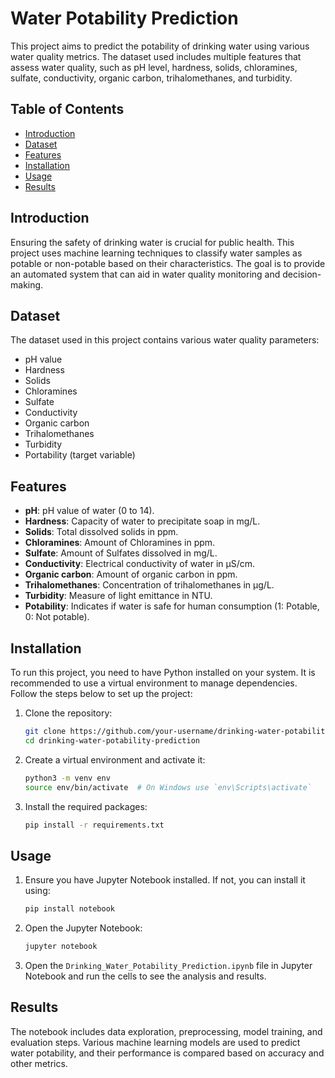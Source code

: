 

#  Water Potability Prediction

This project aims to predict the potability of drinking water using various water quality metrics. The dataset used includes multiple features that assess water quality, such as pH level, hardness, solids, chloramines, sulfate, conductivity, organic carbon, trihalomethanes, and turbidity.

## Table of Contents

- [Introduction](#introduction)
- [Dataset](#dataset)
- [Features](#features)
- [Installation](#installation)
- [Usage](#usage)
- [Results](#results)


## Introduction

Ensuring the safety of drinking water is crucial for public health. This project uses machine learning techniques to classify water samples as potable or non-potable based on their characteristics. The goal is to provide an automated system that can aid in water quality monitoring and decision-making.

## Dataset

The dataset used in this project contains various water quality parameters:
- pH value
- Hardness
- Solids
- Chloramines
- Sulfate
- Conductivity
- Organic carbon
- Trihalomethanes
- Turbidity
- Portability (target variable)

## Features

- **pH**: pH value of water (0 to 14).
- **Hardness**: Capacity of water to precipitate soap in mg/L.
- **Solids**: Total dissolved solids in ppm.
- **Chloramines**: Amount of Chloramines in ppm.
- **Sulfate**: Amount of Sulfates dissolved in mg/L.
- **Conductivity**: Electrical conductivity of water in μS/cm.
- **Organic carbon**: Amount of organic carbon in ppm.
- **Trihalomethanes**: Concentration of trihalomethanes in μg/L.
- **Turbidity**: Measure of light emittance in NTU.
- **Potability**: Indicates if water is safe for human consumption (1: Potable, 0: Not potable).

## Installation

To run this project, you need to have Python installed on your system. It is recommended to use a virtual environment to manage dependencies. Follow the steps below to set up the project:

1. Clone the repository:
    ```sh
    git clone https://github.com/your-username/drinking-water-potability-prediction.git
    cd drinking-water-potability-prediction
    ```

2. Create a virtual environment and activate it:
    ```sh
    python3 -m venv env
    source env/bin/activate  # On Windows use `env\Scripts\activate`
    ```

3. Install the required packages:
    ```sh
    pip install -r requirements.txt
    ```

## Usage

1. Ensure you have Jupyter Notebook installed. If not, you can install it using:
    ```sh
    pip install notebook
    ```

2. Open the Jupyter Notebook:
    ```sh
    jupyter notebook
    ```

3. Open the `Drinking_Water_Potability_Prediction.ipynb` file in Jupyter Notebook and run the cells to see the analysis and results.

## Results

The notebook includes data exploration, preprocessing, model training, and evaluation steps. Various machine learning models are used to predict water potability, and their performance is compared based on accuracy and other metrics.


